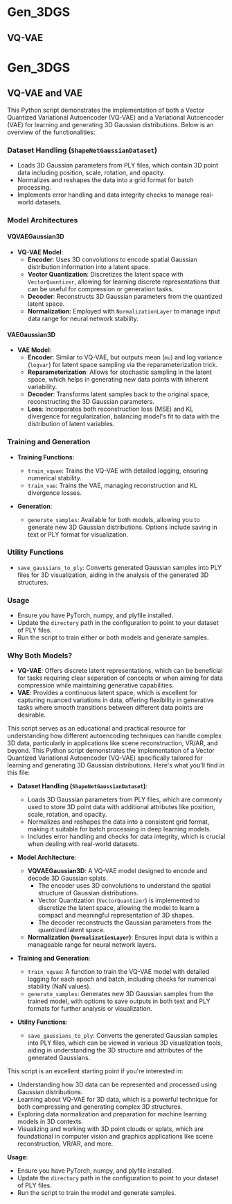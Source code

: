 
# Gen_3DGS

## VQ-VAE


# Gen_3DGS

## VQ-VAE and VAE

This Python script demonstrates the implementation of both a Vector Quantized Variational Autoencoder (VQ-VAE) and a Variational Autoencoder (VAE) for learning and generating 3D Gaussian distributions. Below is an overview of the functionalities:

### Dataset Handling (`ShapeNetGaussianDataset`)
- Loads 3D Gaussian parameters from PLY files, which contain 3D point data including position, scale, rotation, and opacity.
- Normalizes and reshapes the data into a grid format for batch processing.
- Implements error handling and data integrity checks to manage real-world datasets.

### Model Architectures

#### **VQVAEGaussian3D**
- **VQ-VAE Model**:
  - **Encoder**: Uses 3D convolutions to encode spatial Gaussian distribution information into a latent space.
  - **Vector Quantization**: Discretizes the latent space with `VectorQuantizer`, allowing for learning discrete representations that can be useful for compression or generation tasks.
  - **Decoder**: Reconstructs 3D Gaussian parameters from the quantized latent space.
  - **Normalization**: Employed with `NormalizationLayer` to manage input data range for neural network stability.

#### **VAEGaussian3D**
- **VAE Model**:
  - **Encoder**: Similar to VQ-VAE, but outputs mean (`mu`) and log variance (`logvar`) for latent space sampling via the reparameterization trick.
  - **Reparameterization**: Allows for stochastic sampling in the latent space, which helps in generating new data points with inherent variability.
  - **Decoder**: Transforms latent samples back to the original space, reconstructing the 3D Gaussian parameters.
  - **Loss**: Incorporates both reconstruction loss (MSE) and KL divergence for regularization, balancing model's fit to data with the distribution of latent variables.

### Training and Generation

- **Training Functions**:
  - `train_vqvae`: Trains the VQ-VAE with detailed logging, ensuring numerical stability.
  - `train_vae`: Trains the VAE, managing reconstruction and KL divergence losses.

- **Generation**:
  - `generate_samples`: Available for both models, allowing you to generate new 3D Gaussian distributions. Options include saving in text or PLY format for visualization.

### Utility Functions

- `save_gaussians_to_ply`: Converts generated Gaussian samples into PLY files for 3D visualization, aiding in the analysis of the generated 3D structures.

### Usage
- Ensure you have PyTorch, numpy, and plyfile installed.
- Update the `directory` path in the configuration to point to your dataset of PLY files.
- Run the script to train either or both models and generate samples.

### Why Both Models?
- **VQ-VAE**: Offers discrete latent representations, which can be beneficial for tasks requiring clear separation of concepts or when aiming for data compression while maintaining generative capabilities.
- **VAE**: Provides a continuous latent space, which is excellent for capturing nuanced variations in data, offering flexibility in generative tasks where smooth transitions between different data points are desirable.

This script serves as an educational and practical resource for understanding how different autoencoding techniques can handle complex 3D data, particularly in applications like scene reconstruction, VR/AR, and beyond.
This Python script demonstrates the implementation of a Vector Quantized Variational Autoencoder (VQ-VAE) specifically tailored for learning and generating 3D Gaussian distributions. Here's what you'll find in this file:

- **Dataset Handling (`ShapeNetGaussianDataset`)**: 
  - Loads 3D Gaussian parameters from PLY files, which are commonly used to store 3D point data with additional attributes like position, scale, rotation, and opacity. 
  - Normalizes and reshapes the data into a consistent grid format, making it suitable for batch processing in deep learning models. 
  - Includes error handling and checks for data integrity, which is crucial when dealing with real-world datasets.

- **Model Architecture**:
  - **VQVAEGaussian3D**: A VQ-VAE model designed to encode and decode 3D Gaussian splats. 
    - The encoder uses 3D convolutions to understand the spatial structure of Gaussian distributions.
    - Vector Quantization (`VectorQuantizer`) is implemented to discretize the latent space, allowing the model to learn a compact and meaningful representation of 3D shapes.
    - The decoder reconstructs the Gaussian parameters from the quantized latent space.
  - **Normalization (`NormalizationLayer`)**: Ensures input data is within a manageable range for neural network layers.

- **Training and Generation**:
  - `train_vqvae`: A function to train the VQ-VAE model with detailed logging for each epoch and batch, including checks for numerical stability (NaN values).
  - `generate_samples`: Generates new 3D Gaussian samples from the trained model, with options to save outputs in both text and PLY formats for further analysis or visualization.

- **Utility Functions**:
  - `save_gaussians_to_ply`: Converts the generated Gaussian samples into PLY files, which can be viewed in various 3D visualization tools, aiding in understanding the 3D structure and attributes of the generated Gaussians.

This script is an excellent starting point if you're interested in:

- Understanding how 3D data can be represented and processed using Gaussian distributions.
- Learning about VQ-VAE for 3D data, which is a powerful technique for both compressing and generating complex 3D structures.
- Exploring data normalization and preparation for machine learning models in 3D contexts.
- Visualizing and working with 3D point clouds or splats, which are foundational in computer vision and graphics applications like scene reconstruction, VR/AR, and more.

**Usage**: 
- Ensure you have PyTorch, numpy, and plyfile installed. 
- Update the `directory` path in the configuration to point to your dataset of PLY files.
- Run the script to train the model and generate samples.
